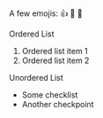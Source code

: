 A few emojis:
  :+1:
  :tada:
  :palm_tree:

Ordered List
1. Ordered list item 1
2. Ordered list item 2

Unordered List
* Some checklist
* Another checkpoint
